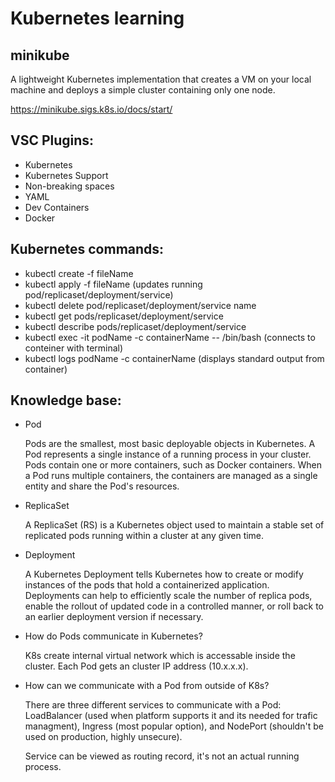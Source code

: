 # Kubernetes learning

## minikube
A lightweight Kubernetes implementation that creates a VM on your local machine and deploys a simple cluster containing only one node.

https://minikube.sigs.k8s.io/docs/start/

## VSC Plugins:
- Kubernetes
- Kubernetes Support
- Non-breaking spaces
- YAML
- Dev Containers
- Docker

## Kubernetes commands:
- kubectl create -f fileName
- kubectl apply -f fileName (updates running pod/replicaset/deployment/service)
- kubectl delete pod/replicaset/deployment/service name
- kubectl get pods/replicaset/deployment/service
- kubectl describe pods/replicaset/deployment/service
- kubectl exec -it podName -c containerName -- /bin/bash (connects to conteiner with terminal)
- kubectl logs podName -c containerName (displays standard output from container)

## Knowledge base:
- Pod

    Pods are the smallest, most basic deployable objects in Kubernetes. A Pod represents a single instance of a running process in your cluster. Pods contain one or more containers, such as Docker containers. When a Pod runs multiple containers, the containers are managed as a single entity and share the Pod's resources.

- ReplicaSet

    A ReplicaSet (RS) is a Kubernetes object used to maintain a stable set of replicated pods running within a cluster at any given time.

- Deployment

    A Kubernetes Deployment tells Kubernetes how to create or modify instances of the pods that hold a containerized application. Deployments can help to efficiently scale the number of replica pods, enable the rollout of updated code in a controlled manner, or roll back to an earlier deployment version if necessary.

- How do Pods communicate in Kubernetes? 

    K8s create internal virtual network which is accessable inside the cluster. Each Pod gets an cluster IP address (10.x.x.x).

- How can we communicate with a Pod from outside of K8s?

    There are three different services to communicate with a Pod: LoadBalancer (used when platform supports it and its needed for trafic managment), Ingress (most popular option), and NodePort (shouldn't be used on production, highly unsecure).

    Service can be viewed as routing record, it's not an actual running process.
